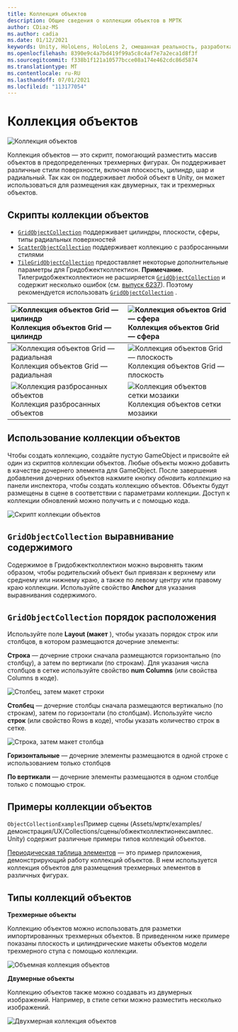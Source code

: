 ```yaml
---
title: Коллекция объектов
description: Общие сведения о коллекции объектов в МРТК
author: CDiaz-MS
ms.author: cadia
ms.date: 01/12/2021
keywords: Unity, HoloLens, HoloLens 2, смешанная реальность, разработка, мртк, коллекция объектов
ms.openlocfilehash: 8390e9c4a7bd419f99a5c8c4af7e7a2eca1d8f3f
ms.sourcegitcommit: f338b1f121a10577bcce08a174e462cdc86d5874
ms.translationtype: MT
ms.contentlocale: ru-RU
ms.lasthandoff: 07/01/2021
ms.locfileid: "113177054"
---
```

# <a name="object-collection"></a>Коллекция объектов

![Коллекция объектов](../images/object-collection/MRTK_ObjectCollection_Main.jpg)

Коллекция объектов — это скрипт, помогающий разместить массив объектов в предопределенных трехмерных фигурах. Он поддерживает различные стили поверхности, включая плоскость, цилиндр, шар и радиальный. Так как он поддерживает любой объект в Unity, он может использоваться для размещения как двумерных, так и трехмерных объектов.

## <a name="object-collection-scripts"></a>Скрипты коллекции объектов

- [`GridObjectCollection`](xref:Microsoft.MixedReality.Toolkit.Utilities.GridObjectCollection) поддерживает цилиндры, плоскости, сферы, типы радиальных поверхностей
- [`ScatterObjectCollection`](xref:Microsoft.MixedReality.Toolkit.Utilities.ScatterObjectCollection) поддерживает коллекцию с разбросанными стилями  
- [`TileGridObjectCollection`](xref:Microsoft.MixedReality.Toolkit.Utilities.TileGridObjectCollection) предоставляет некоторые дополнительные параметры для Гридобжектколлектион. **Примечание.** Тилегридобжектколлектион не расширяется [`GridObjectCollection`](xref:Microsoft.MixedReality.Toolkit.Utilities.GridObjectCollection) и содержит несколько ошибок (см. [выпуск 6237](https://github.com/microsoft/MixedRealityToolkit-Unity/issues/6237)). Поэтому рекомендуется использовать [`GridObjectCollection`](xref:Microsoft.MixedReality.Toolkit.Utilities.GridObjectCollection) .

|![Коллекция объектов Grid — цилиндр](../images/object-collection/MRTK_ObjectCollectionCylinder.png) Коллекция объектов Grid — цилиндр | ![Коллекция объектов Grid — сфера](../images/object-collection/MRTK_ObjectCollectionSphere.png) Коллекция объектов Grid — сфера |
|:--- | :--- |
|![Коллекция объектов Grid — радиальная](../images/object-collection/MRTK_ObjectCollectionRadial.png) Коллекция объектов Grid — радиальная | ![Коллекция объектов Grid — плоскость](../images/object-collection/MRTK_ObjectCollectionPlane.png) Коллекция объектов Grid — плоскость |
|![Коллекция разбросанных объектов](../images/object-collection/MRTK_ObjectCollectionScattered.png) Коллекция разбросанных объектов | ![Коллекция объектов сетки мозаики](../images/object-collection/MRTK_ObjectCollectionTileGrid.png) Коллекция объектов сетки мозаики |

## <a name="how-to-use-an-object-collection"></a>Использование коллекции объектов

Чтобы создать коллекцию, создайте пустую GameObject и присвойте ей один из скриптов коллекции объектов. Любые объекты можно добавить в качестве дочернего элемента для GameObject. После завершения добавления дочерних объектов нажмите кнопку *обновить коллекцию* на панели инспектора, чтобы создать коллекцию объектов. Объекты будут размещены в сцене в соответствии с параметрами коллекции. Доступ к коллекции обновлений можно получить и с помощью кода.

![Скрипт коллекции объектов](../images/object-collection/MRTK_ObjectCollectionScript.png)

## <a name="gridobjectcollection-content-alignment"></a>`GridObjectCollection` выравнивание содержимого

Содержимое в Гридобжектколлектион можно выровнять таким образом, чтобы родительский объект был привязан к верхнему или среднему или нижнему краю, а также по левому центру или правому краю коллекции. Используйте свойство **Anchor** для указания выравнивания содержимого.

## <a name="gridobjectcollection-layout-order"></a>`GridObjectCollection` порядок расположения

Используйте поле **Layout (макет** ), чтобы указать порядок строк или столбцов, в котором размещаются дочерние элементы:

**Строка** — дочерние строки сначала размещаются горизонтально (по столбцу), а затем по вертикали (по строкам). Для указания числа столбцов в сетке используйте свойство **num Columns** (или свойства Columns в коде).

![Столбец, затем макет строки](../images/object-collection/MRTK_ColumnThenRow.png)

**Столбец** — дочерние столбцы сначала размещаются вертикально (по строкам), затем по горизонтали (по столбцам). Используйте число **строк** (или свойство Rows в коде), чтобы указать количество строк в сетке.

![Строка, затем макет столбца](../images/object-collection/MRTK_RowThenColumn.png)

**Горизонтальные** — дочерние элементы размещаются в одной строке с использованием только столбцов

**По вертикали** — дочерние элементы размещаются в одном столбце только с помощью строк.

## <a name="object-collection-examples"></a>Примеры коллекции объектов

`ObjectCollectionExamples`Пример сцены (Assets/мртк/examples/демонстрация/UX/Collections/сцены/обжектколлектионексамплес. Unity) содержит различные примеры типов коллекций объектов.

[Периодическая таблица элементов](https://github.com/Microsoft/MRDesignLabs_Unity_PeriodicTable) — это пример приложения, демонстрирующий работу коллекций объектов. В нем используется коллекция объектов для размещения трехмерных элементов в различных фигурах.

## <a name="object-collection-types"></a>Типы коллекций объектов

**Трехмерные объекты**

Коллекцию объектов можно использовать для разметки импортированных трехмерных объектов. В приведенном ниже примере показаны плоскость и цилиндрические макеты объектов модели трехмерного стула с помощью коллекции.

![Объемная коллекция объектов](../images/object-collection/MRTK_ObjectCollection_3DObjects.jpg)

**Двумерные объекты**

Коллекцию объектов также можно создавать из двумерных изображений. Например, в стиле сетки можно разместить несколько изображений.

![Двухмерная коллекция объектов](../images/object-collection/MRTK_ObjectCollection_Layout_2DImages.jpg)
